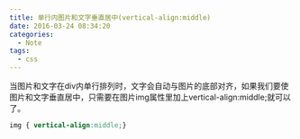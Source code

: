 ```yaml
---
title: 单行内图片和文字垂直居中(vertical-align:middle)
date: 2016-03-24 08:34:20
categories:
  - Note
tags:
  - css
---
```


当图片和文字在div内单行排列时，文字会自动与图片的底部对齐，如果我们要使图片和文字垂直居中，只需要在图片img属性里加上vertical-align:middle;就可以了。

``` css
img { vertical-align:middle;}
```
